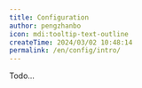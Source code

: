 ```yaml
---
title: Configuration
author: pengzhanbo
icon: mdi:tooltip-text-outline
createTime: 2024/03/02 10:48:14
permalink: /en/config/intro/
---
```


Todo...
